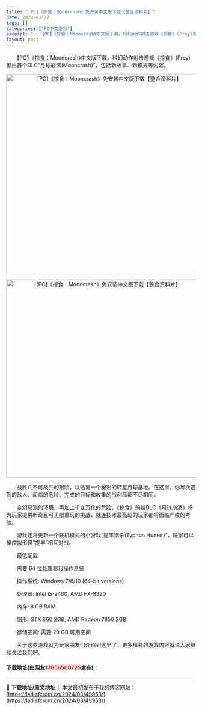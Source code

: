 ```yaml
---
title: "[PC]《掠食：Mooncrash》免安装中文版下载【整合资料片】"
date: 2024-03-27
tags: []
categories: ["PC中文游戏"]
excerpt: "　　【PC】《掠食：Mooncrash》中文版下载。科幻动作射击游戏《掠食》(Prey)推出首个DLC&ldquo;月球崩溃(Mooncrash)&rdquo;，包括新故事、新模式等内容。 　　战胜几不可战胜的艰险，以逃离一个秘密的转星月球基地。在这里，你每次遇到的敌人、面临的危险、完成的目标和收集&hellip;"
layout: post
---
```


 <p>　　【PC】《掠食：Mooncrash》中文版下载。科幻动作射击游戏《掠食》(Prey)推出首个DLC&ldquo;月球崩溃(Mooncrash)&rdquo;，包括新故事、新模式等内容。</p> <p align="center"><img align="" border="0" src="https://lad.sfcrom.cn/wp-content/uploads/2024/03/20240327_66037a59a9d7b.webp" width="533" alt="[PC]《掠食：Mooncrash》免安装中文版下载【整合资料片】" /></p> <p align="center"><img align="" border="0" src="https://lad.sfcrom.cn/wp-content/uploads/2024/03/20240327_66037a5a108f0.webp" width="528" alt="[PC]《掠食：Mooncrash》免安装中文版下载【整合资料片】" /></p> <p>　　战胜几不可战胜的艰险，以逃离一个秘密的转星月球基地。在这里，你每次遇到的敌人、面临的危险、完成的目标和收集的战利品都不尽相同。</p> <p>　　变幻莫测的环境，再加上千变万化的危险，《掠食》的新DLC《月球崩溃》将为玩家提供新奇且可无限重玩的挑战，就连技术最高超的玩家都将面临严峻的考验。</p> <p>　　游戏还将更新一个联机模式的小游戏&ldquo;提丰猎杀(Typhon Hunter)&rdquo;，玩家可以操控拟形怪&ldquo;提丰&rdquo;相互对战。</p> <p>　　最低配置</p> <p>　　需要 64 位处理器和操作系统</p> <p>　　操作系统: Windows 7/8/10 (64-bit versions)</p> <p>　　处理器: Intel i5-2400, AMD FX-8320</p> <p>　　内存: 8 GB RAM</p> <p>　　图形: GTX 660 2GB, AMD Radeon 7850 2GB</p> <p>　　存储空间: 需要 20 GB 可用空间</p> <p>　　关于这款游戏就为玩家朋友们介绍到这里了，更多精彩的游戏内容就请大家继续关注我们吧。</p> <p><h4>下载地址(由网友<font color="red">13656500725</font>发布)：</h4></p> 

---
📖 **下载地址/原文地址：** 本文最初发布于我的博客网站：[https://lad.sfcrom.cn/2024/03/49953/](https://lad.sfcrom.cn/2024/03/49953/)
